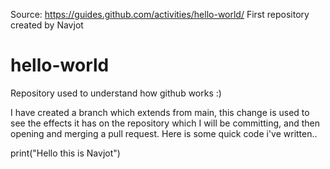 Source: https://guides.github.com/activities/hello-world/
First repository created by Navjot
# hello-world
Repository used to understand how github works :)

I have created a branch which extends from main, this change is used to see the
effects it has on the repository which I will be committing, and then opening and merging a pull request.
Here is some quick code i've written..

print("Hello this is Navjot")
